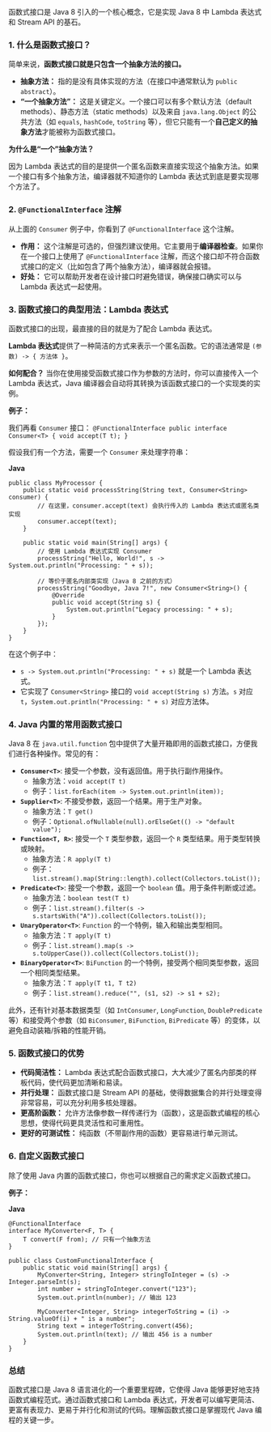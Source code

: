 函数式接口是 Java 8 引入的一个核心概念，它是实现 Java 8 中 Lambda 表达式和 Stream API 的基石。

### 1. 什么是函数式接口？

简单来说，**函数式接口就是只包含一个抽象方法的接口。**

* **抽象方法：** 指的是没有具体实现的方法（在接口中通常默认为 `public abstract`）。
* **“一个抽象方法”：** 这是关键定义。一个接口可以有多个默认方法（default methods）、静态方法（static methods）以及来自 `java.lang.Object` 的公共方法（如 `equals`, `hashCode`, `toString` 等），但它只能有一个**自己定义的抽象方法**才能被称为函数式接口。

**为什么是“一个”抽象方法？**

因为 Lambda 表达式的目的是提供一个匿名函数来直接实现这个抽象方法。如果一个接口有多个抽象方法，编译器就不知道你的 Lambda 表达式到底是要实现哪个方法了。

### 2. `@FunctionalInterface` 注解

从上面的 `Consumer` 例子中，你看到了 `@FunctionalInterface` 这个注解。

* **作用：** 这个注解是可选的，但强烈建议使用。它主要用于**编译器检查**。如果你在一个接口上使用了 `@FunctionalInterface` 注解，而这个接口却不符合函数式接口的定义（比如包含了两个抽象方法），编译器就会报错。
* **好处：** 它可以帮助开发者在设计接口时避免错误，确保接口确实可以与 Lambda 表达式一起使用。

### 3. 函数式接口的典型用法：Lambda 表达式

函数式接口的出现，最直接的目的就是为了配合 Lambda 表达式。

**Lambda 表达式**提供了一种简洁的方式来表示一个匿名函数。它的语法通常是 `(参数) -> { 方法体 }`。

**如何配合？** 当你在使用接受函数式接口作为参数的方法时，你可以直接传入一个 Lambda 表达式，Java 编译器会自动将其转换为该函数式接口的一个实现类的实例。

**例子：**

我们再看 `Consumer` 接口： `@FunctionalInterface public interface Consumer<T> { void accept(T t); }`

假设我们有一个方法，需要一个 `Consumer` 来处理字符串：

**Java**

```
public class MyProcessor {
    public static void processString(String text, Consumer<String> consumer) {
        // 在这里，consumer.accept(text) 会执行传入的 Lambda 表达式或匿名类实现
        consumer.accept(text);
    }

    public static void main(String[] args) {
        // 使用 Lambda 表达式实现 Consumer
        processString("Hello, World!", s -> System.out.println("Processing: " + s));

        // 等价于匿名内部类实现（Java 8 之前的方式）
        processString("Goodbye, Java 7!", new Consumer<String>() {
            @Override
            public void accept(String s) {
                System.out.println("Legacy processing: " + s);
            }
        });
    }
}
```

在这个例子中：

* `s -> System.out.println("Processing: " + s)` 就是一个 Lambda 表达式。
* 它实现了 `Consumer<String>` 接口的 `void accept(String s)` 方法。`s` 对应 `t`，`System.out.println("Processing: " + s)` 对应方法体。

### 4. Java 内置的常用函数式接口

Java 8 在 `java.util.function` 包中提供了大量开箱即用的函数式接口，方便我们进行各种操作。常见的有：

* **`Consumer<T>`**: 接受一个参数，没有返回值。用于执行副作用操作。
  * 抽象方法：`void accept(T t)`
  * 例子：`list.forEach(item -> System.out.println(item));`
* **`Supplier<T>`**: 不接受参数，返回一个结果。用于生产对象。
  * 抽象方法：`T get()`
  * 例子：`Optional.ofNullable(null).orElseGet(() -> "default value");`
* **`Function<T, R>`**: 接受一个 `T` 类型参数，返回一个 `R` 类型结果。用于类型转换或映射。
  * 抽象方法：`R apply(T t)`
  * 例子：`list.stream().map(String::length).collect(Collectors.toList());`
* **`Predicate<T>`**: 接受一个参数，返回一个 `boolean` 值。用于条件判断或过滤。
  * 抽象方法：`boolean test(T t)`
  * 例子：`list.stream().filter(s -> s.startsWith("A")).collect(Collectors.toList());`
* **`UnaryOperator<T>`**: `Function` 的一个特例，输入和输出类型相同。
  * 抽象方法：`T apply(T t)`
  * 例子：`list.stream().map(s -> s.toUpperCase()).collect(Collectors.toList());`
* **`BinaryOperator<T>`**: `BiFunction` 的一个特例，接受两个相同类型参数，返回一个相同类型结果。
  * 抽象方法：`T apply(T t1, T t2)`
  * 例子：`list.stream().reduce("", (s1, s2) -> s1 + s2);`

此外，还有针对基本数据类型（如 `IntConsumer`, `LongFunction`, `DoublePredicate` 等）和接受两个参数（如 `BiConsumer`, `BiFunction`, `BiPredicate` 等）的变体，以避免自动装箱/拆箱的性能开销。

### 5. 函数式接口的优势

* **代码简洁性：** Lambda 表达式配合函数式接口，大大减少了匿名内部类的样板代码，使代码更加清晰和易读。
* **并行处理：** 函数式接口是 Stream API 的基础，使得数据集合的并行处理变得非常容易，可以充分利用多核处理器。
* **更高阶函数：** 允许方法像参数一样传递行为（函数），这是函数式编程的核心思想，使得代码更具灵活性和可重用性。
* **更好的可测试性：** 纯函数（不带副作用的函数）更容易进行单元测试。

### 6. 自定义函数式接口

除了使用 Java 内置的函数式接口，你也可以根据自己的需求定义函数式接口。

**例子：**

**Java**

```
@FunctionalInterface
interface MyConverter<F, T> {
    T convert(F from); // 只有一个抽象方法
}

public class CustomFunctionalInterface {
    public static void main(String[] args) {
        MyConverter<String, Integer> stringToInteger = (s) -> Integer.parseInt(s);
        int number = stringToInteger.convert("123");
        System.out.println(number); // 输出 123

        MyConverter<Integer, String> integerToString = (i) -> String.valueOf(i) + " is a number";
        String text = integerToString.convert(456);
        System.out.println(text); // 输出 456 is a number
    }
}
```

### 总结

函数式接口是 Java 8 语言进化的一个重要里程碑，它使得 Java 能够更好地支持函数式编程范式。通过函数式接口和 Lambda 表达式，开发者可以编写更简洁、更富有表现力、更易于并行化和测试的代码。理解函数式接口是掌握现代 Java 编程的关键一步。
